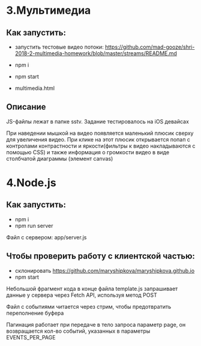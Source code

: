 # 3.Мультимедиа

## Как запустить:
- запустить тестовые видео потоки: https://github.com/mad-gooze/shri-2018-2-multimedia-homework/blob/master/streams/README.md

- npm i
- npm start
- multimedia.html

## Описание

JS-файлы лежат в папке sstv. Задание тестировалось на iOS девайсах

При наведении мышкой на видео появляется маленький плюсик сверху для увеличения видео. При клике на этот плюсик открывается попап с контролами контрастности и яркости(фильтры к видео накладываются с помощью CSS) и также информация о громкости видео в виде столбчатой диаграммы (элемент canvas)

# 4.Node.js

## Как запустить:

- npm i
- npm run server

Файл с сервером: app/server.js


## Чтобы проверить работу с клиентской частью:
- склонировать https://github.com/maryshipkova/maryshipkova.github.io
- npm start

Небольшой фрагмент кода в конце файла template.js запрашивает данные у сервера через Fetch API, используя метод POST

Файл с событиями читается через стрим, чтобы предотвратить переполнение буфера

Пагинация работает при передаче в тело запроса параметр page, он возвращается кол-во событий, указанных в параметры EVENTS_PER_PAGE
